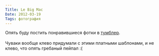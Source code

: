 ```yaml
---
Title: Le Big Mac
Date: 2012-03-19
Tags: фотография
---
```


<div class="text">Опять буду постить понравившиеся фотки в <a href="http://alexeypegov.tumblr.com">тумблер</a>.<br /><br />
Чуваки вообще клево придумали с этими платными шаблонами, и не клево, что опять гребаный пейпал :(</div>